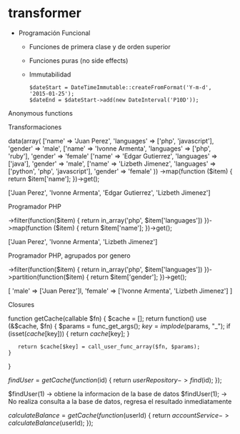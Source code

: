 # transformer

* Programación Funcional
  - Funciones de primera clase y de orden superior
  - Funciones puras (no side effects)
  - Immutabilidad

        $dateStart = DateTimeImmutable::createFromFormat('Y-m-d', '2015-01-25');
        $dateEnd = $dateStart->add(new DateInterval('P10D'));
             

Anonymous functions

Transformaciones

data(array(
    ['name' => 'Juan Perez', 'languages' => ['php', 'javascript'], 'gender' => 'male',
    ['name' => 'Ivonne Armenta', 'languages' => ['php', 'ruby'], 'gender' => 'female'
    ['name' => 'Edgar Gutierrez', 'languages' => ['java'], 'gender' => 'male',
    ['name' => 'Lizbeth Jimenez', 'languages' => ['python', 'php', 'javascript'], 'gender' => 'female'
))
->map(function ($item) {
    return $item['name'];
})->get();


['Juan Perez', 'Ivonne Armenta', 'Edgar Gutierrez', 'Lizbeth Jimenez']

Programador PHP

->filter(function($item) {
    return in_array('php', $item['languages'])
})->map(function ($item) {
    return $item['name'];
})->get();

['Juan Perez', 'Ivonne Armenta', 'Lizbeth Jimenez']

Programador PHP, agrupados por genero

->filter(function($item) {
    return in_array('php', $item['languages'])
})->partition(function($item) {
    return $item['gender'];
})->get();

[
    'male' => ['Juan Perez']l,
    'female' => ['Ivonne Armenta', 'Lizbeth Jimenez']
]


Closures

function getCache(callable $fn) {
    $cache = [];
    return function() use (&$cache, $fn) {
       $params = func_get_args();
       $key = implode($params, "_");
       if (isset($cache[$key])) {
          return $cache[$key];
       }

       return $cache[$key] = call_user_func_array($fn, $params);
    }
}

$findUser = getCache(function ($id) {
    return $userRepository->find($id);
});

$findUser(1) -> obtiene la informacion de la base de datos
$findUser(1); -> No realiza consulta a la base de datos, regresa el resultado inmediatamente


$calculateBalance = getCache(function($userId) {
    return $accountService->calculateBalance($userId);
});